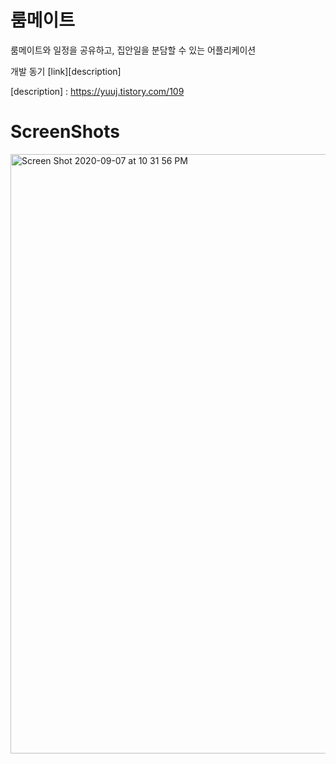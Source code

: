 # 룸메이트

룸메이트와 일정을 공유하고, 집안일을 분담할 수 있는 어플리케이션


개발 동기 [link][description]




[description] : https://yuuj.tistory.com/109


# ScreenShots

<img width="959" alt="Screen Shot 2020-09-07 at 10 31 56 PM" src="https://user-images.githubusercontent.com/54741149/92398533-b50ff680-f163-11ea-97ec-5c82e43c9781.png">
